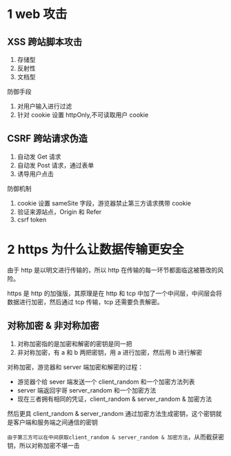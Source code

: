 # 1 web 攻击

## XSS 跨站脚本攻击

1. 存储型
2. 反射性
3. 文档型

防御手段

1. 对用户输入进行过滤
2. 针对 cookie 设置 httpOnly,不可读取用户 cookie

## CSRF 跨站请求伪造

1. 自动发 Get 请求
2. 自动发 Post 请求，通过表单
3. 诱导用户点击

防御机制

1. cookie 设置 sameSite 字段，游览器禁止第三方请求携带 cookie
2. 验证来源站点，Origin 和 Refer
3. csrf token

# 2 https 为什么让数据传输更安全

由于 http 是以明文进行传输的，所以 http 在传输的每一环节都面临这被篡改的风险。

https 是 http 的加强版，其原理是在 http 和 tcp 中加了一个中间层，中间层会将数据进行加密，然后通过 tcp 传输，tcp 还需要负责解密。

## 对称加密 & 非对称加密

1. 对称加密指的是加密和解密的密钥是同一把
2. 非对称加密，有 a 和 b 两把密钥，用 a 进行加密，然后用 b 进行解密

对称加密，游览器和 server 端加密和解密的过程：

- 游览器个给 sever 端发送一个 client_random 和一个加密方法列表
- server 端返回宇哥 server_random 和一个加密方法
- 现在三者拥有相同的凭证，client_random & server_random & 加密方法

然后更具 client_random & server_random 通过加密方法生成密钥，这个密钥就是客户端和服务端之间通信的密钥

`由于第三方可以在中间获取client_random & server_random & 加密方法`，从而截获密钥，所以对称加密不堪一击
